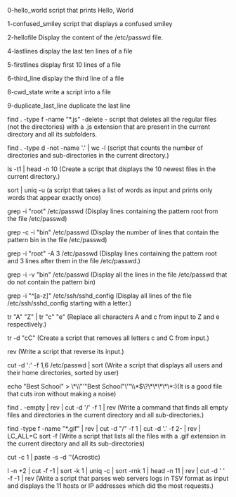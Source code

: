 0-hello_world script that prints Hello, World

1-confused_smiley script that displays a confused smiley

2-hellofile Display the content of the /etc/passwd file.

4-lastlines display the last ten lines of a file

5-firstlines display first 10 lines of a file

6-third_line display the third line of a file

8-cwd_state write a script into a file

9-duplicate_last_line duplicate the last line

find . -type f -name "*.js" -delete  -  script that deletes all the regular files (not the directories) with a .js extension that are present in the current directory and all its subfolders.

find . -type d -not -name '.' | wc -l (script that counts the number of directories and sub-directories in the current directory.)

ls -t1 | head -n 10 (Create a script that displays the 10 newest files in the current directory.)

sort | uniq -u (a script that takes a list of words as input and prints only words that appear exactly once)

grep -i "root" /etc/passwd (Display lines containing the pattern root from the file /etc/passwd)

grep -c -i "bin" /etc/passwd (Display the number of lines that contain the pattern bin in the file /etc/passwd)

grep -i "root" -A 3 /etc/passwd (Display lines containing the pattern root and 3 lines after them in the file /etc/passwd.)

grep -i -v "bin" /etc/passwd (Display all the lines in the file /etc/passwd that do not contain the pattern bin)

grep -i "^[a-z]" /etc/ssh/sshd_config (Display all lines of the file /etc/ssh/sshd_config starting with a letter.)

tr "A" "Z" | tr "c" "e" (Replace all characters A and c from input to Z and e respectively.)

tr -d "cC" (Create a script that removes all letters c and C from input.)

rev (Write a script that reverse its input.)

cut -d ':' -f 1,6 /etc/passwd | sort (Write a script that displays all users and their home directories, sorted by user)

echo "Best School" > \\\*\\\\"'\"Best School\"\\'"\\\\\*\$\\\?\\\*\\\*\\\*\\\*\\\*\:\)(It is a good file that cuts iron without making a noise)

find . -empty | rev | cut -d '/' -f 1 | rev (Write a command that finds all empty files and directories in the current directory and all sub-directories.)

find -type f -name "*.gif" | rev | cut -d "/" -f 1 | cut -d '.' -f 2- | rev | LC_ALL=C sort -f (Write a script that lists all the files with a .gif extension in the current directory and all its sub-directories)

cut -c 1 | paste -s -d ''(Acrostic)

l -n +2 | cut -f -1 | sort -k 1 | uniq -c | sort -rnk 1 | head -n 11 | rev | cut -d ' ' -f -1 | rev (Write a script that parses web servers logs in TSV format as input and displays the 11 hosts or IP addresses which did the most requests.)

